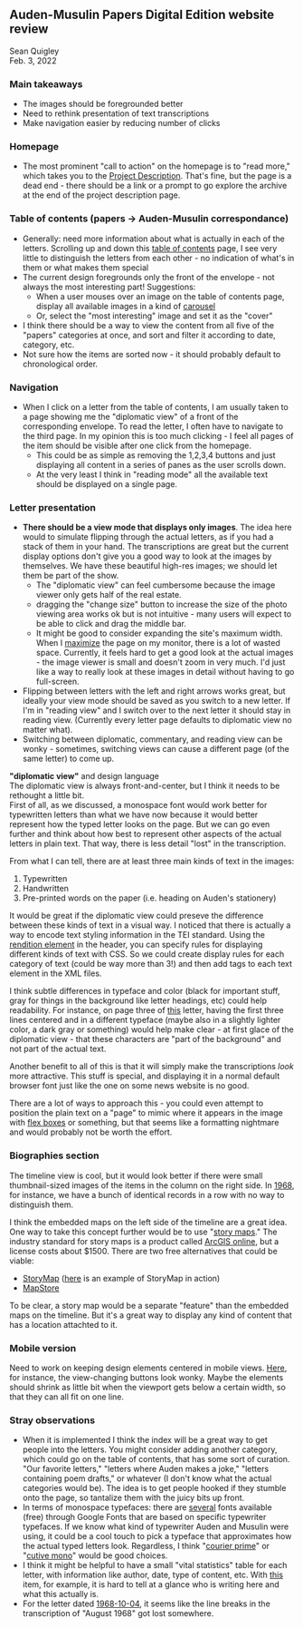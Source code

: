 ## Auden-Musulin Papers Digital Edition website review
Sean Quigley  
Feb. 3, 2022

### Main takeaways
- The images should be foregrounded better
- Need to rethink presentation of text transcriptions
- Make navigation easier by reducing number of clicks

### Homepage
- The most prominent "call to action" on the homepage is to "read more," which takes you to the [Project Description](https://auden-musulin-papers.github.io/amp-app/description.html). That's fine, but the page is a dead end - there should be a link or a prompt to go explore the archive at the end of the project description page. 

### Table of contents (papers -> Auden-Musulin correspondance)
- Generally: need more information about what is actually in each of the letters. Scrolling up and down this [table of contents](https://auden-musulin-papers.github.io/amp-app/toc.html) page, I see very little to distinguish the letters from each other - no indication of what's in them or what makes them special
- The current design foregrounds only the front of the envelope - not always the most interesting part! Suggestions:
    - When a user mouses over an image on the table of contents page, display all available images in a kind of [carousel](https://www.nngroup.com/articles/designing-effective-carousels/)
	- Or, select the "most interesting" image and set it as the "cover" 
- I think there should be a way to view the content from all five of the "papers" categories at once, and sort and filter it according to date, category, etc. 
- Not sure how the items are sorted now - it should probably default to chronological order. 

### Navigation
- When I click on a letter from the table of contents, I am usually taken to a page showing me the "diplomatic view" of a front of the corresponding envelope. To read the letter, I often have to navigate to the third page. In my opinion this is too much clicking - I feel all pages of the item should be visible after one click from the homepage. 
	- This could be as simple as removing the 1,2,3,4 buttons and just displaying all content in a series of panes as the user scrolls down. 
	- At the very least I think in "reading mode" all the available text should be displayed on a single page. 

### Letter presentation 
- **There should be a view mode that displays only images**. The idea here would to simulate flipping through the actual letters, as if you had a stack of them in your hand. The transcriptions are great but the current display options don't give you a good way to look at the images by themselves. We have these beautiful high-res images; we should let them be part of the show. 
    - The "diplomatic view" can feel cumbersome because the image viewer only gets half of the real estate. 
	- dragging the "change size" button to increase the size of the photo viewing area works ok but is not intuitive - many users will expect to be able to click and drag the middle bar.
	- It might be good to consider expanding the site's maximum width. When I  [maximize](wide-screen.PNG) the page on my monitor, there is a lot of wasted space. Currently, it feels hard to get a good look at the actual images - the image viewer is small and doesn't zoom in very much. I'd just like a way to really look at these images in detail without having to go full-screen. 
- Flipping between letters with the left and right arrows works great, but ideally your view mode should be saved as you switch to a new letter. If I'm in "reading view" and I switch over to the next letter it should stay in reading view. (Currently every letter page defaults to diplomatic view no matter what). 
- Switching between diplomatic, commentary, and reading view can be wonky - sometimes, switching views can cause a different page (of the same letter) to come up. 

**"diplomatic view"** and design language  
The diplomatic view is always front-and-center, but I think it needs to be rethought a little bit.     
First of all, as we discussed, a monospace font would work better for typewritten letters than what we have now because it would better represent how the typed letter looks on the page. But we can go even further and think about how best to represent other aspects of the actual letters in plain text. That way, there is less detail "lost" in the transcription. 
 
From what I can tell, there are at least three main kinds of text in the images:
1. Typewritten
2. Handwritten
3. Pre-printed words on the paper (i.e. heading on Auden's stationery)

It would be great if the diplomatic view could preseve the difference between these kinds of text in a visual way. I noticed that there is actually a way to encode text styling information in the TEI standard. Using the [rendition element](https://tei-c.org/release/doc/tei-p5-doc/en/html/HD.html#HD57-1) in the header, you can specify rules for displaying different kinds of text with CSS. So we could create display rules for each category of text (could be way more than 3!) and then add tags to each text element in the XML files. 

I think subtle differences in typeface and color (black for important stuff, gray for things in the background like letter headings, etc) could help readability. For instance, on page three of [this](https://auden-musulin-papers.github.io/amp-app/amp-transcript__0014.html) letter, having the first three lines centered and in a different typeface (maybe also in a slightly lighter color, a dark gray or something) would help make clear - at first glace of the diplomatic view - that these characters are "part of the background" and not part of the actual text. 

Another benefit to all of this is that it will simply make the transcriptions *look* more attractive. This stuff is special, and displaying it in a normal default browser font just like the one on some news website is no good. 

There are a lot of ways to approach this - you could even attempt to position the plain text on a "page" to mimic where it appears in the image with [flex boxes](https://developer.mozilla.org/en-US/docs/Web/CSS/CSS_Flexible_Box_Layout/Aligning_Items_in_a_Flex_Container) or something, but that seems like a formatting nightmare and would probably not be worth the effort. 

### Biographies section
The timeline view is cool, but it would look better if there were small thumbnail-sized images of the items in the column on the right side. In [1968](timeline.PNG), for instance, we have a bunch of identical records in a row with no way to distinguish them. 

I think the embedded maps on the left side of the timeline are a great idea. One way to take this concept further would be to use "[story maps](https://storymaps.arcgis.com/stories/9a500acb526f4be8b0a3c66ffa8e53fa)." The industry standard for story maps is a product called [ArcGIS online](https://www.arcgis.com/index.html), but a license costs about $1500. 
There are two free alternatives that could be viable:
- [StoryMap](https://storymap.knightlab.com/#examples) ([here](https://www.georgiahumanities.org/southern-literary-trail-story-map/) is an example of StoryMap in action)	
- [MapStore](https://mapstore.readthedocs.io/en/latest/user-guide/exploring-stories/)

To be clear, a story map would be a separate "feature" than the embedded maps on the timeline. But it's a great way to display any kind of content that has a location attachted to it. 

### Mobile version
Need to work on keeping design elements centered in mobile views. [Here](mobile_screenshot.PNG), for instance, the view-changing buttons look wonky. Maybe the elements should shrink as little bit when the viewport gets below a certain width, so that they can all fit on one line. 

### Stray observations
- When it is implemented I think the index will be a great way to get people into the letters. You might consider adding another category, which could go on the table of contents, that has some sort of curation. "Our favorite letters," "letters where Auden makes a joke," "letters containing poem drafts,"  or whatever (I don't know what the actual categories would be). The idea is to get people hooked if they stumble onto the page, so tantalize them with the juicy bits up front. 
- In terms of monospace typefaces: there are [several](https://docstips.com/google-docs-typewriter-fonts/) fonts available (free) through Google Fonts that are based on specific typewriter typefaces. If we know what kind of typewriter Auden and Musulin were using, it could be a cool touch to pick a typeface that approximates how the actual typed letters look. Regardless, I think "[courier prime](https://fonts.google.com/specimen/Courier+Prime?category=Monospace&query=courier+prime)" or "[cutive mono](https://fonts.google.com/specimen/Cutive+Mono?category=Monospace&query=cutive+mono)" would be good choices. 
- I think it might be helpful to have a small "vital statistics" table for each letter, with information like author, date, type of content, etc. With [this](https://auden-musulin-papers.github.io/amp-app/amp-transcript__0046.html) item, for example, it is hard to tell at a glance who is writing here and what this actually is.
- For the letter dated [1968-10-04](https://auden-musulin-papers.github.io/amp-app/amp-transcript__0042.html), it seems like the line breaks in the transcription of "August 1968" got lost somewhere.